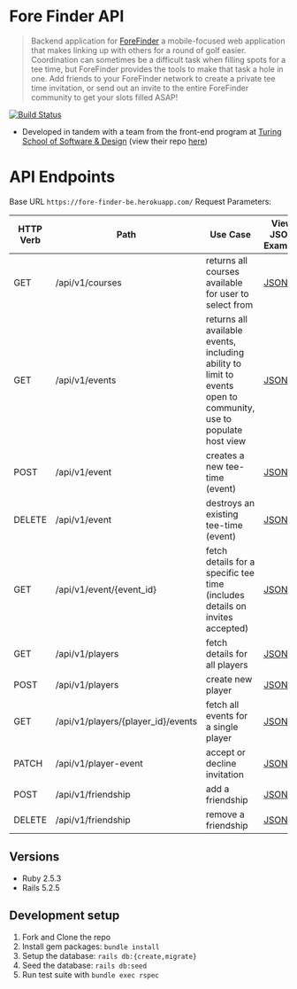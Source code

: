 # Fore Finder API
> Backend application for [ForeFinder](https://forefinder.herokuapp.com/dashboard) a mobile-focused web application that makes linking up with others for a round of golf easier. Coordination can sometimes be a difficult task when filling spots for a tee time, but ForeFinder provides the tools to make that task a hole in one. Add friends to your ForeFinder network to create a private tee time invitation, or send out an invite to the entire ForeFinder community to get your slots filled ASAP!

[![Build Status][travis-image]][travis-url]
- Developed in tandem with a team from the front-end program at [Turing School of Software & Design](https://turing.edu/) (view their repo [here](https://github.com/foreFinder/fore-finder-fe))

# API Endpoints
Base URL `https://fore-finder-be.herokuapp.com/`
Request Parameters:

| HTTP Verb | Path | Use Case | View JSON Example |
| --- | --- | --- | --- |
| GET | /api/v1/courses | returns all courses available for user to select from | [JSON](https://github.com/foreFinder/fore-finder-be/blob/main/API_contract.md#get-all-courses-detail)
| GET | /api/v1/events | returns all available events, including ability to limit to events open to community, use to populate host view | [JSON](https://github.com/foreFinder/fore-finder-be/blob/main/API_contract.md#get-all-events)
| POST | /api/v1/event | creates a new tee-time (event) |[JSON](https://github.com/foreFinder/fore-finder-be/blob/main/API_contract.md#post-host--add-tee-time)
| DELETE | /api/v1/event | destroys an existing tee-time (event) |[JSON](https://github.com/foreFinder/fore-finder-be/blob/main/API_contract.md#delete-single-event)
| GET | /api/v1/event/{event_id} | fetch details for a specific tee time (includes details on invites accepted) |[JSON](https://github.com/foreFinder/fore-finder-be/blob/main/API_contract.md#get-single-event)
| GET  | /api/v1/players | fetch details for all players |[JSON](https://github.com/foreFinder/fore-finder-be/blob/main/API_contract.md#get-all-player-details)
| POST | /api/v1/players | create new player | [JSON](https://github.com/foreFinder/fore-finder-be/blob/main/API_contract.md#post-player)
| GET | /api/v1/players/{player_id}/events | fetch all events for a single player |[JSON](https://github.com/foreFinder/fore-finder-be/blob/main/API_contract.md#get-all-events-for-single-player)
| PATCH | /api/v1/player-event | accept or decline invitation |[JSON](https://github.com/foreFinder/fore-finder-be/blob/main/API_contract.md#get-all-events-for-single-player)
| POST | /api/v1/friendship | add a friendship |[JSON](https://github.com/foreFinder/fore-finder-be/blob/main/API_contract.md#resource-url-8)
| DELETE | /api/v1/friendship | remove a friendship |[JSON](https://github.com/foreFinder/fore-finder-be/blob/main/API_contract.md#delete-remove-friendship)


## Versions
- Ruby 2.5.3
- Rails 5.2.5


## Development setup

1. Fork and Clone the repo
2. Install gem packages: `bundle install`
3. Setup the database: `rails db:{create,migrate}`
4. Seed the database: `rails db:seed`
5. Run test suite with `bundle exec rspec`

<!-- Markdown link & img dfn's -->  
[travis-image]: https://img.shields.io/travis/dbader/node-datadog-metrics/master.svg?style=flat-square
[travis-url]: https://travis-ci.com/github/foreFinder
